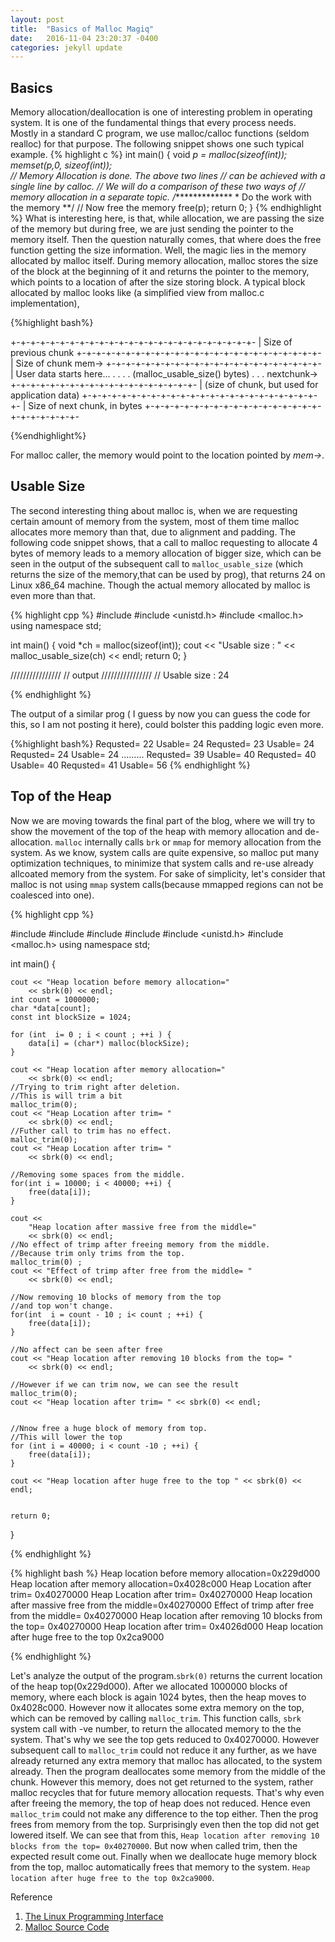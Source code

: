 ```yaml
---
layout: post
title:  "Basics of Malloc Magiq"
date:   2016-11-04 23:20:37 -0400
categories: jekyll update
---
```


Basics
-----------
Memory allocation/deallocation is one of interesting problem in operating system. It is one of the fundamental things that every process needs. Mostly in a standard C program, we use malloc/calloc functions (seldom realloc)  for that purpose. The following snippet shows one such typical example. 
{% highlight c %}
int main()
{
	void *p = malloc(sizeof(int));
	memset(p,0, sizeof(int));	
	// Memory Allocation is done. The above two lines
	// can be achieved with a single line by calloc.
	// We will do a comparison of these two ways of
	// memory allocation in a separate topic.
	/**************
	* Do the work with the memory
	**/
	// Now free the memory
	free(p);
	return 0;
}
{% endhighlight %}
What is interesting here, is that, while allocation, we are passing the size of the memory but during free, we are just sending the pointer to the memory itself. Then the question naturally comes, that where does the free function getting the size information. Well, the magic lies in the  memory allocated by malloc itself. During memory allocation, malloc stores the size of the block at the beginning of it and returns the pointer to the memory, which points to a location of after the size storing block. A typical block allocated  by malloc looks like (a simplified view from malloc.c implementation),

{%highlight bash%}

+-+-+-+-+-+-+-+-+-+-+-+-+-+-+-+-+-+-+-+-+-+-+-+-+-
| Size of previous chunk
+-+-+-+-+-+-+-+-+-+-+-+-+-+-+-+-+-+-+-+-+-+-+-+-+-
| Size of chunk
mem-> +-+-+-+-+-+-+-+-+-+-+-+-+-+-+-+-+-+-+-+-+-+-                                         
| User data starts here... .
. .
. (malloc_usable_size() bytes) .
. .
nextchunk-> +-+-+-+-+-+-+-+-+-+-+-+-+-+-+-+-+-+-+-
| (size of chunk, but used for application data)
+-+-+-+-+-+-+-+-+-+-+-+-+-+-+-+-+-+-+-+-+-+-+-+-+-
| Size of next chunk, in bytes
+-+-+-+-+-+-+-+-+-+-+-+-+-+-+-+-+-+-+-+-+-+-+-+-+-

{%endhighlight%} 

For malloc caller, the memory would point to the location pointed by _mem->_.

Usable Size
-----------------

The second interesting thing about malloc is,  when we are requesting certain amount of memory from the system, most of them time malloc allocates more memory than that, due to alignment and padding. The following code snippet shows, that a call to malloc requesting to allocate 4 bytes of memory leads to a  memory allocation of bigger size, which can be seen in the output of the subsequent call to `malloc_usable_size` (which returns the size of the memory,that can be used by prog), that returns 24 on Linux x86\_64 machine. Though the actual memory allocated by malloc is even more than that. 

{% highlight cpp %}
#include <iostream>
#include <unistd.h>
#include <malloc.h>
using namespace std;

int main() {
	void *ch =  malloc(sizeof(int)); 
	cout  << "Usable size : " << malloc_usable_size(ch) << endl;
	return 0;
}

////////////////
// output
////////////////
// Usable size : 24

{% endhighlight %}

The output of a similar prog ( I guess by now you can guess the code for this, so I am not posting it here), could bolster this padding logic even more. 

{%highlight bash%}
Requsted= 22 Usable= 24
Requsted= 23 Usable= 24 
Requsted= 24 Usable= 24 
.........
Requsted= 39 Usable= 40
Requsted= 40 Usable= 40
Requsted= 41 Usable= 56
{% endhighlight %}


Top of the Heap
-------------------

Now we are moving towards the final part of the blog, where we will try to show the  movement of the top of the heap with memory allocation and de-allocation. `malloc` internally calls `brk` or `mmap` for memory allocation from the system. As we know, system calls are quite expensive, so malloc put many optimization techniques, to minimize that system calls and re-use already allcoated memory from the system. For sake of simplicity, let's consider that malloc is not using `mmap` system calls(because mmapped regions can not be coalesced into one). 

{% highlight cpp %}

#include <iostream>
#include <cstdio>
#include <cstdlib>
#include <cstring>
#include <unistd.h>
#include <malloc.h>
using namespace std; 


int main()
{

	cout << "Heap location before memory allocation=" 
		<< sbrk(0) << endl;
	int count = 1000000; 
	char *data[count];
	const int blockSize = 1024; 

	for (int  i= 0 ; i < count ; ++i ) {
		data[i] = (char*) malloc(blockSize);		
	}

	cout << "Heap location after memory allocation=" 
		<< sbrk(0) << endl;
	//Trying to trim right after deletion. 
	//This is will trim a bit
    malloc_trim(0);
	cout << "Heap Location after trim= " 
		<< sbrk(0) << endl;
	//Futher call to trim has no effect.
    malloc_trim(0);
	cout << "Heap Location after trim= " 
		<< sbrk(0) << endl;

	//Removing some spaces from the middle. 
	for(int i = 10000; i < 40000; ++i) {
		free(data[i]);
	}

	cout << 
		"Heap location after massive free from the middle=" 
		<< sbrk(0) << endl;
	//No effect of trimp after freeing memory from the middle. 
	//Because trim only trims from the top.
	malloc_trim(0) ; 
	cout << "Effect of trimp after free from the middle= " 
		<< sbrk(0) << endl;

	//Now removing 10 blocks of memory from the top 
	//and top won't change. 
	for(int  i = count - 10 ; i< count ; ++i) {
		free(data[i]);
	}

	//No affect can be seen after free
	cout << "Heap location after removing 10 blocks from the top= " 
		<< sbrk(0) << endl;

	//However if we can trim now, we can see the result
	malloc_trim(0);
	cout << "Heap location after trim= " << sbrk(0) << endl;


	//Nnow free a huge block of memory from top. 
	//This will lower the top
	for (int i = 40000; i < count -10 ; ++i) {
		free(data[i]);
	}

	cout << "Heap location after huge free to the top " << sbrk(0) << endl;


	return 0;
	
}

{% endhighlight %}

{% highlight bash %}
Heap location before memory allocation=0x229d000
Heap location after memory allocation=0x4028c000
Heap Location after trim= 0x40270000
Heap Location after trim= 0x40270000
Heap location after massive free from the middle=0x40270000
Effect of trimp after free from the middle= 0x40270000
Heap location after removing 10 blocks from the top= 0x40270000
Heap location after trim= 0x4026d000
Heap location after huge free to the top 0x2ca9000


{% endhighlight %}

Let's analyze the output of the program.`sbrk(0)` returns the current location of the heap top(0x229d000). After we allocated 1000000 blocks of memory, where each block is again 1024 bytes, then the heap moves to 0x4028c000. However now it allocates some extra memory on the top, which can be removed by calling `malloc_trim`. This function calls, `sbrk` system call with -ve number, to return the allocated memory to the the system. That's why we see the top gets reduced to 0x40270000. However subsequent call to `malloc_trim` could not reduce it any further, as we have already returned any extra memory that malloc has allocated, to the system already. 
Then the program deallocates some memory from the middle of the chunk. However this memory, does not get returned to the system, rather malloc recycles that for future memory allocation requests. That's why even after freeing the memory, the top of heap does not reduced. Hence even `malloc_trim` could not make any difference to the top either. 
Then the prog frees from memory from the top. Surprisingly even then the top did not get lowered itself. 
We can see that from this, `Heap location after removing 10 blocks from the top= 0x40270000`. But now when called trim, then the expected result come out. 
Finally when we deallocate huge memory block from the top, malloc automatically frees that memory to the system. 
`Heap location after huge free to the top 0x2ca9000`.



Reference

1. [The Linux Programming Interface](http://man7.org/tlpi/)
2. [Malloc Source Code](https://code.woboq.org/userspace/glibc/malloc/malloc.c.html)

